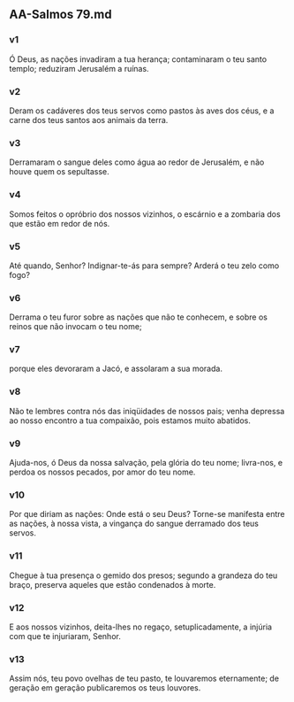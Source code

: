 ## AA-Salmos 79.md
### v1
 Ó Deus, as nações invadiram a tua herança; contaminaram o teu santo templo; reduziram Jerusalém a ruínas.
### v2
 Deram os cadáveres dos teus servos como pastos às aves dos céus, e a carne dos teus santos aos animais da terra.
### v3
 Derramaram o sangue deles como água ao redor de Jerusalém, e não houve quem os sepultasse.
### v4
 Somos feitos o opróbrio dos nossos vizinhos, o escárnio e a zombaria dos que estão em redor de nós.
### v5
 Até quando, Senhor? Indignar-te-ás para sempre? Arderá o teu zelo como fogo?
### v6
 Derrama o teu furor sobre as nações que não te conhecem, e sobre os reinos que não invocam o teu nome;
### v7
 porque eles devoraram a Jacó, e assolaram a sua morada.
### v8
 Não te lembres contra nós das iniqüidades de nossos pais; venha depressa ao nosso encontro a tua compaixão, pois estamos muito abatidos.
### v9
 Ajuda-nos, ó Deus da nossa salvação, pela glória do teu nome; livra-nos, e perdoa os nossos pecados, por amor do teu nome.
### v10
 Por que diriam as nações: Onde está o seu Deus? Torne-se manifesta entre as nações, à nossa vista, a vingança do sangue derramado dos teus servos.
### v11
 Chegue à tua presença o gemido dos presos; segundo a grandeza do teu braço, preserva aqueles que estão condenados à morte.
### v12
 E aos nossos vizinhos, deita-lhes no regaço, setuplicadamente, a injúria com que te injuriaram, Senhor.
### v13
 Assim nós, teu povo ovelhas de teu pasto, te louvaremos eternamente; de geração em geração publicaremos os teus louvores.
